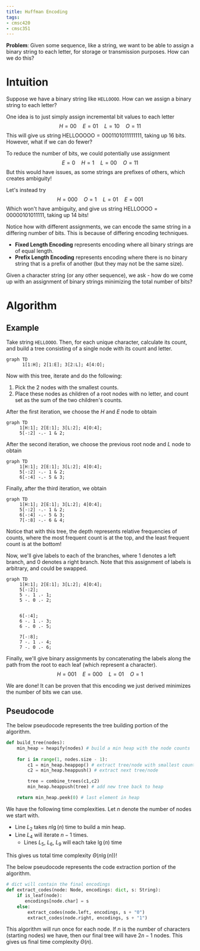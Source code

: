```yaml
---
title: Huffman Encoding
tags:
- cmsc420
- cmsc351
---
```


**Problem**: Given some sequence, like a string, we want to be able to assign a binary string to each letter, for storage or transmission purposes. How can we do this?

# Intuition
Suppose we have a binary string like `HELLOOOO`. How can we assign a binary string to each letter?

One idea is to just simply assign incremental bit values to each letter
$$
H=00 \quad E=01 \quad L=10 \quad O=11
$$
This will give us string $\text{HELLOOOOO}=0001101011111111$, taking up 16 bits. However, what if we can do fewer?

To reduce the number of bits, we could potentially use assignment
$$
E=0 \quad H=1 \quad L=00 \quad O=11
$$
But this would have issues, as some strings are prefixes of others, which creates ambiguity!

Let's instead try
$$
H=000 \quad O=1 \quad L=01 \quad E=001
$$
Which won't have ambiguity, and give us string $\text{HELLOOOO}=00000101011111$, taking up 14 bits!

Notice how with different assignments, we can encode the same string in a differing number of bits. This is because of differing encoding techniques.
- **Fixed Length Encoding** represents encoding where all binary strings are of equal length.
- **Prefix Length Encoding** represents encoding where there is no binary string that is a prefix of another (but they may not be the same size).

Given a character string (or any other sequence), we ask - how do we come up with an assignment of binary strings minimizing the total number of bits?

# Algorithm
## Example
Take string `HELLOOOO`. Then, for each unique character, calculate its count, and build a tree consisting of a single node with its count and letter.

```mermaid
graph TD
      1[1:H]; 2[1:E]; 3[2:L]; 4[4:O];
```

Now with this tree, iterate and do the following:
1. Pick the 2 nodes with the smallest counts.
2. Place these nodes as children of a root nodes with no letter, and count set as the sum of the two children's counts.

After the first iteration, we choose the $H$ and $E$ node to obtain

```mermaid
graph TD
     1[H:1]; 2[E:1]; 3[L:2]; 4[O:4];
     5[-:2] -.- 1 & 2;
```

After the second iteration, we choose the previous root node and $L$ node to obtain

```mermaid
graph TD
     1[H:1]; 2[E:1]; 3[L:2]; 4[O:4];
     5[-:2] -.- 1 & 2;
     6[-:4] -.- 5 & 3;
```

Finally, after the third iteration, we obtain

```mermaid
graph TD
     1[H:1]; 2[E:1]; 3[L:2]; 4[O:4];
     5[-:2] -.- 1 & 2;
     6[-:4] -.- 5 & 3;
     7[-:8] -.- 6 & 4;
```

Notice that with this tree, the depth represents relative frequencies of counts, where the most frequent count is at the top, and the least frequent count is at the bottom!

Now, we'll give labels to each of the branches, where $1$ denotes a left branch, and $0$ denotes a right branch. Note that this assignment of labels is arbitrary, and could be swapped.

```mermaid
graph TD
     1[H:1]; 2[E:1]; 3[L:2]; 4[O:4];
     5[-:2];
     5 -. 1 .- 1;
     5 -. 0 .- 2;
     
     
     6[-:4];
     6 -. 1 .- 3;
     6 -. 0 .- 5;
     
     7[-:8];
     7 -. 1 .- 4;
     7 -. 0 .- 6;
```

Finally, we'll give binary assignments by concatenating the labels along the path from the root to each leaf (which represent a character).
$$
H = 001 \quad E=000 \quad L=01 \quad O=1 
$$

We are done! It can be proven that this encoding we just derived minimizes the number of bits we can use.

## Pseudocode
The below pseudocode represents the tree building portion of the algorithm.

```python
def build_tree(nodes):
    min_heap = heapify(nodes) # build a min heap with the node counts
    
    for i in range(1, nodes.size - 1):
        c1 = min_heap.heappop() # extract tree/node with smallest count
        c2 = min_heap.heappush() # extract next tree/node

        tree = combine_trees(c1,c2)
        min_heap.heappush(tree) # add new tree back to heap

    return min_heap.peek(0) # last element in heap
```

We have the following time complexities. Let $n$ denote the number of nodes we start with.
- Line $L_2$ takes $n \lg(n)$ time to build a min heap.
- Line $L_4$ will iterate $n - 1$ times.
  - Lines $L_5$, $L_6$, $L_9$ will each take $\lg(n)$ time

This gives us total time complexity $\Theta(n \lg(n))$!

The below pseudocode represents the code extraction portion of the algorithm.

```python
# dict will contain the final encodings
def extract_codes(node: Node, encodings: dict, s: String):
    if is_leaf(node):
       encodings[node.char] = s
    else:
        extract_codes(node.left, encodings, s + "0")
        extract_codes(node.right, encodings, s + "1")
```

This algorithm will run once for each node. If $n$ is the number of characters (starting nodes) we have, then our final tree will have $2n-1$ nodes. This gives us final time complexity $\Theta(n)$.
